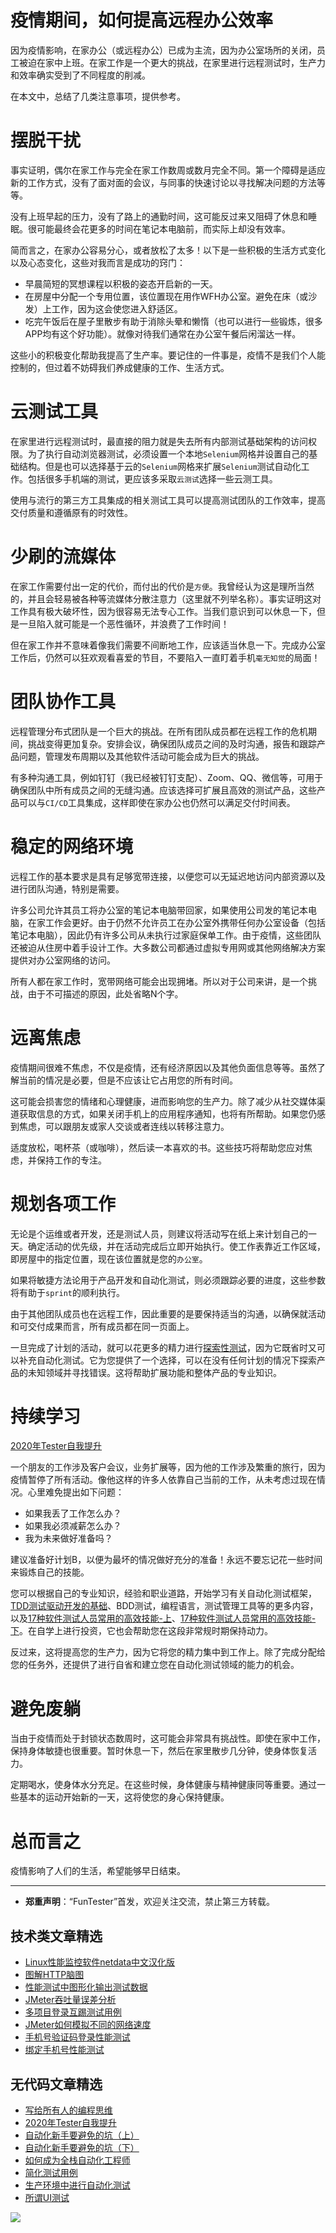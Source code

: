 # 疫情期间，如何提高远程办公效率



因为疫情影响，在家办公（或远程办公）已成为主流，因为办公室场所的关闭，员工被迫在家中上班。在家工作是一个更大的挑战，在家里进行远程测试时，生产力和效率确实受到了不同程度的削减。

在本文中，总结了几类注意事项，提供参考。

# 摆脱干扰

事实证明，偶尔在家工作与完全在家工作数周或数月完全不同。第一个障碍是适应新的工作方式，没有了面对面的会议，与同事的快速讨论以寻找解决问题的方法等等。

没有上班早起的压力，没有了路上的通勤时间，这可能反过来又阻碍了休息和睡眠。很可能最终会花更多的时间在笔记本电脑前，而实际上却没有效率。

简而言之，在家办公容易分心，或者放松了太多！以下是一些积极的生活方式变化以及心态变化，这些对我而言是成功的窍门：

* 早晨简短的冥想课程以积极的姿态开启新的一天。
* 在房屋中分配一个专用位置，该位置现在用作WFH办公室。避免在床（或沙发）上工作，因为这会使您进入舒适区。
* 吃完午饭后在屋子里散步有助于消除头晕和懒惰（也可以进行一些锻炼，很多APP均有这个好功能）。就像对待我们通常在办公室午餐后闲溜达一样。

这些小的积极变化帮助我提高了生产率。要记住的一件事是，疫情不是我们个人能控制的，但过着不妨碍我们养成健康的工作、生活方式。

# 云测试工具

在家里进行远程测试时，最直接的阻力就是失去所有内部测试基础架构的访问权限。为了执行自动浏览器测试，必须设置一个本地`Selenium`网格并设置自己的基础结构。但是也可以选择基于云的`Selenium`网格来扩展`Selenium`测试自动化工作。包括很多手机端的测试，更应该多采取`云测试`选择一些云测工具。

使用与流行的第三方工具集成的相关测试工具可以提高测试团队的工作效率，提高交付质量和遵循原有的时效性。

# 少刷的流媒体

在家工作需要付出一定的代价，而付出的代价是`方便`。我曾经认为这是理所当然的，并且会轻易被各种等流媒体分散注意力（这里就不列举名称）。事实证明这对工作具有极大破坏性，因为很容易无法专心工作。当我们意识到可以休息一下，但是一旦陷入就可能是一个恶性循环，并浪费了工作时间！

但在家工作并不意味着像我们需要不间断地工作，应该适当休息一下。完成办公室工作后，仍然可以狂欢观看喜爱的节目，不要陷入一直盯着手机`毫无知觉`的局面！

# 团队协作工具

远程管理分布式团队是一个巨大的挑战。在所有团队成员都在远程工作的危机期间，挑战变得更加复杂。安排会议，确保团队成员之间的及时沟通，报告和跟踪产品问题，管理发布周期以及其他软件活动可能会成为巨大的挑战。

有多种沟通工具，例如钉钉（我已经被钉钉支配）、Zoom、QQ、微信等，可用于确保团队中所有成员之间的无缝沟通。应该选择可扩展且高效的测试产品，这些产品可以与`CI/CD`工具集成，这样即使在家办公也仍然可以满足交付时间表。

# 稳定的网络环境

远程工作的基本要求是具有足够宽带连接，以便您可以无延迟地访问内部资源以及进行团队沟通，特别是需要。

许多公司允许其员工将办公室的笔记本电脑带回家，如果使用公司发的笔记本电脑，在家工作会更好。由于仍然不允许员工在办公室外携带任何办公室设备（包括笔记本电脑），因此仍有许多公司从未执行过家庭保单工作。由于疫情，这些团队还被迫从住房中着手设计工作。大多数公司都通过虚拟专用网或其他网络解决方案提供对办公室网络的访问。

所有人都在家工作时，宽带网络可能会出现拥堵。所以对于公司来讲，是一个挑战，由于不可描述的原因，此处省略N个字。

# 远离焦虑

疫情期间很难不焦虑，不仅是疫情，还有经济原因以及其他负面信息等等。虽然了解当前的情况是必要，但是不应该让它占用您的所有时间。

这可能会损害您的情绪和心理健康，进而影响您的生产力。除了减少从社交媒体渠道获取信息的方式，如果关闭手机上的应用程序通知，也将有所帮助。如果您仍感到焦虑，可以跟朋友或家人交谈或者连线以转移注意力。

适度放松，喝杯茶（或咖啡），然后读一本喜欢的书。这些技巧将帮助您应对焦虑，并保持工作的专注。

# 规划各项工作

无论是个运维或者开发，还是测试人员，则建议将活动写在纸上来计划自己的一天。确定活动的优先级，并在活动完成后立即开始执行。使工作表靠近工作区域，即房屋中的指定位置，现在该位置就是您的`办公室`。

如果将敏捷方法论用于产品开发和自动化测试，则必须跟踪必要的进度，这些参数将有助于`sprint`的顺利执行。

由于其他团队成员也在远程工作，因此重要的是要保持适当的沟通，以确保就活动和可交付成果而言，所有成员都在同一页面上。

一旦完成了计划的活动，就可以花更多的精力进行[探索性测试](https://mp.weixin.qq.com/s/nebHPfKbCO0f-G24qCh9wA)，因为它既省时又可以补充自动化测试。它为您提供了一个选择，可以在没有任何计划的情况下探索产品的未知领域并寻找错误。这将帮助扩展功能和整体产品的专业知识。

# 持续学习

[2020年Tester自我提升](https://mp.weixin.qq.com/s/vuhUp85_6Sbg6ReAN3TTSQ)

一个朋友的工作涉及客户会议，业务扩展等，因为他的工作涉及繁重的旅行，因为疫情暂停了所有活动。像他这样的许多人依靠自己当前的工作，从未考虑过现在情况。心里难免提出如下问题：

* 如果我丢了工作怎么办？
* 如果我必须减薪怎么办？
* 我为未来做好准备吗？

建议准备好计划B，以便为最坏的情况做好充分的准备！永远不要忘记花一些时间来锻炼自己的技能。

您可以根据自己的专业知识，经验和职业道路，开始学习有关自动化测试框架，[TDD测试驱动开发的基础](https://mp.weixin.qq.com/s/diW_2HSbWMEsn8G6uQriOg)、BDD测试，编程语言，测试管理工具等的更多内容，以及[17种软件测试人员常用的高效技能-上](https://mp.weixin.qq.com/s/vrM_LxQMgTSdJxaPnD_CqQ)、[17种软件测试人员常用的高效技能-下](https://mp.weixin.qq.com/s/uyWdVm74TYKb62eIRKL7nQ)。在自学上进行投资，它也会帮助您在这段非常规时期保持动力。

反过来，这将提高您的生产力，因为它将您的精力集中到工作上。除了完成分配给您的任务外，还提供了进行自省和建立您在自动化测试领域的能力的机会。


# 避免废躺

当由于疫情而处于封锁状态数周时，这可能会非常具有挑战性。即使在家中工作，保持身体敏捷也很重要。暂时休息一下，然后在家里散步几分钟，使身体恢复活力。

定期喝水，使身体水分充足。在这些时候，身体健康与精神健康同等重要。通过一些基本的运动开始新的一天，这将使您的身心保持健康。

# 总而言之

疫情影响了人们的生活，希望能够早日结束。

---
* **郑重声明**：“FunTester”首发，欢迎关注交流，禁止第三方转载。

## 技术类文章精选

- [Linux性能监控软件netdata中文汉化版](https://mp.weixin.qq.com/s/fdXtK-5WwKnxjLZdyg6-nA)
- [图解HTTP脑图](https://mp.weixin.qq.com/s/100Vm8FVEuXs0x6rDGTipw)
- [性能测试中图形化输出测试数据](https://mp.weixin.qq.com/s/EMvpYIsszdwBJFPIxztTvA)
- [JMeter吞吐量误差分析](https://mp.weixin.qq.com/s/jHKmFNrLmjpihnoigNNCSg)
- [多项目登录互踢测试用例](https://mp.weixin.qq.com/s/Nn_CUy_j7j6bUwHSkO0pCQ)
- [JMeter如何模拟不同的网络速度](https://mp.weixin.qq.com/s/1FCwNN2htfTGF6ItdkcCzw)
- [手机号验证码登录性能测试](https://mp.weixin.qq.com/s/i-j8fJAdcsJ7v8XPOnPDAw)
- [绑定手机号性能测试](https://mp.weixin.qq.com/s/K5x1t1dKtIT2NKV6k4v5mw)

## 无代码文章精选

- [写给所有人的编程思维](https://mp.weixin.qq.com/s/Oj33UCnYfbUgzsBzEm2GPQ)
- [2020年Tester自我提升](https://mp.weixin.qq.com/s/vuhUp85_6Sbg6ReAN3TTSQ)
- [自动化新手要避免的坑（上）](https://mp.weixin.qq.com/s/MjcX40heTRhEgCFhInoqYQ)
- [自动化新手要避免的坑（下）](https://mp.weixin.qq.com/s/azDUo1IO5JgkJIS9n1CMRg)
- [如何成为全栈自动化工程师](https://mp.weixin.qq.com/s/j2rQ3COFhg939KLrgKr_bg)
- [简化测试用例](https://mp.weixin.qq.com/s/BhwfDqhN9yoa3Iul_Eu5TA)
- [生产环境中进行自动化测试](https://mp.weixin.qq.com/s/JKEGRLOlgpINUxs-6mohzA)
- [所谓UI测试](https://mp.weixin.qq.com/s/wDvUy_BhQZCSCqrlC2j1qA)

![](https://mmbiz.qpic.cn/mmbiz_jpg/13eN86FKXzCxr0Sa2MXpNKicZE024zJm73r4hrjticMMYViagtaSXxwsyhmRmOrdXPXfS5zB2ILHtaqNSoWGRwa8Q/640?wx_fmt=jpeg&tp=webp&wxfrom=5&wx_lazy=1&wx_co=1)